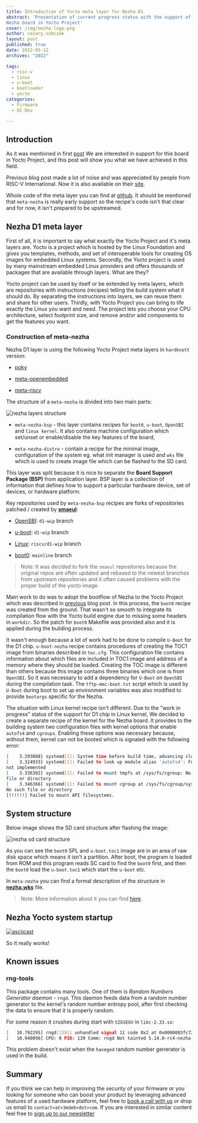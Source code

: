 ```yaml
---
title: Introduction of Yocto meta layer for Nezha D1
abstract: 'Presentation of current progress status with the support of the
Nezha board in Yocto Project'
cover: /img/nezha-logo.png
author: cezary.sobczak
layout: post
published: true
date: 2022-05-12
archives: "2022"

tags:
  - risc-v
  - linux
  - u-boot
  - bootloader
  - yocto
categories:
  - Firmware
  - OS Dev

---
```


## Introduction

As it was mentioned in first
[post](https://blog.3mdeb.com/2021/2021-11-19-nezha-riscv-sbc-first-impression/)
We are interested in support for this board in Yocto Project, and this post will
show you what we have achieved in this field.

Previous blog post made a lot of noise and was appreciated by people from RISC-V
International. Now it is also available on their
[site](https://riscv.org/news/2022/01/first-impression-on-nezha-risc-v-sbc-3mdeb/).

Whole code of the meta layer you can find at
[github](https://github.com/Cezarus27/meta-nezha). It should be mentioned that
`meta-nezha` is really early support so the recipe's code isn't that clear and
for now, it isn't prepared to be upstreamed.

## Nezha D1 meta layer

First of all, it is important to say what exactly the Yocto Project and it's
meta layers are. Yocto is a project which is hosted by the Linux Foundation and
gives you templates, methods, and set of interoperable tools for creating OS
images for embedded Linux systems. Secondly, the Yocto project is used by many
mainstream embedded Linux providers and offers thousands of packages that are
available through layers. What are they?

Yocto project can be used by itself or be extended by meta layers, which are
repositories with instructions (recipes) telling the build system what it should
do. By separating the instructions into layers, we can reuse them and share for
other users. Thirdly, with Yocto Project you can bring to life exactly the Linux
you want and need. The project lets you choose your CPU architecture, select
footprint size, and remove and/or add components to get the features you want.

### Construction of meta-nezha

Nezha D1 layer is using the following Yocto Project meta layers in `hardknott`
version:

- [poky](https://github.com/yoctoproject/poky)

- [meta-openembedded](https://git.openembedded.org/meta-openembedded)

- [meta-riscv](https://github.com/riscv/meta-riscv.git)

The structure of a `meta-nezha` is divided into two main parts:

![nezha layers structure](/img/meta-nezha-structure.png)

- `meta-nezha-bsp` - this layer contains recipes for `boot0`, `u-boot`,
  `OpenSBI` and `linux kernel`. It also contains machine configuration which
  set/unset or enable/disable the key features of the board,

- `meta-nezha-distro` - contain a recipe for the minimal image, configuration of
  the system eg. what init manager is used and `wks` file which is used to
  create image file which can be flashed to the SD card.

This layer was split because it is nice to separate the **Board Support Package
(BSP)** from application layer. BSP layer is a collection of information that
defines how to support a particular hardware device, set of devices, or hardware
platform.

Key repositories used by `meta-nezha-bsp` recipes are forks of repositories
patched / created by **[smaeul](https://github.com/smaeul)**:

- [OpenSBI](https://github.com/Cezarus27/opensbi/tree/d1-wip): `d1-wip` branch

- [u-boot](https://github.com/Cezarus27/u-boot/tree/d1-wip): `d1-wip` branch

- [Linux](https://github.com/Cezarus27/linux/tree/riscv/d1-wip): `riscv/d1-wip`
  branch

- [boot0](https://github.com/Cezarus27/sun20i_d1_spl): `mainline` branch

> Note: It was decided to fork the `smaeul` repositories because the original
> repos are often updated and rebased to the newest branches from upstream
> repositories and it often caused problems with the proper build of the yocto
> image.

Main work to do was to adopt the bootflow of Nezha to the Yocto Project which
was described in
[previous](https://blog.3mdeb.com/2021/2021-11-19-nezha-riscv-sbc-first-impression/)
blog post. In this process, the `boot0` recipe was created from the ground. That
wasn't so smooth to integrate its compilation flow with the Yocto build engine
due to missing some headers in `workdir`. So the patch for `boot0` Makefile was
provided also and it is applied during the building process.

It wasn't enough because a lot of work had to be done to compile `U-Boot` for
the D1 chip. `u-boot-nezha` recipe contains procedures of creating the TOC1
image from binaries described in `toc.cfg`. This configuration file contains
information about which files are included in TOC1 image and address of a memory
where they should be loaded. Creating the TOC image is different than others
because this image contains three binaries which one is from `OpenSBI`. So it
was necessary to add a dependency for `U-Boot` on `OpenSBI` during the
compilation task. The `tftp-mmc-boot.txt` script which is used by `U-Boot`
during boot to set up environment variables was also modified to provide
`bootargs` specific for the Nezha.

The situation with Linux kernel recipe isn't different. Due to the "work in
progress" status of the support for D1 chip in Linux kernel, We decided to
create a separate recipe of the kernel for the Nezha board. It provides to the
building system two configuration files with kernel options that enable
`autofs4` and `cgroups`. Enabling these options was necessary because, without
them, kernel can not be booted which is signaled with the following error:

```bash
[    3.293088] systemd[1]: System time before build time, advancing clock.
[    3.324933] systemd[1]: Failed to look up module alias 'autofs4': Function
not implemented
[    3.336302] systemd[1]: Failed to mount tmpfs at /sys/fs/cgroup: No such
file or directory
[    3.346366] systemd[1]: Failed to mount cgroup at /sys/fs/cgroup/systemd:
No such file or directory
[!!!!!!] Failed to mount API filesystems.
```

## System structure

Below image shows the SD card structure after flashing the image:

![nezha sd card structure](/img/nezha-sd-structure.png)

As you can see the `boot0` SPL and `u-boot.toc1` image are in an area of raw
disk space which means it isn't a partition. After boot, the program is loaded
from ROM and this program reads SC card to find the `boot0` first, and then the
`boot0` load the `u-boot.toc1` which start the `u-boot` etc.

In `meta-nezha` you can find a formal description of the structure in
**[nezha.wks](https://github.com/Cezarus27/meta-nezha/blob/master/meta-nezha-distro/wic/nezha.wks)**
file.

> Note: More information about it you can find
> [here](https://linux-sunxi.org/Allwinner_Nezha).

## Nezha Yocto system startup

[![asciicast](https://asciinema.org/a/450212.svg)](https://asciinema.org/a/450212)

So it really works!

## Known issues

### rng-tools

This package contains many tools. One of them is _Random Numbers Generator
daemon_ - `rngd`. This daemon feeds data from a random number generator to the
kernel's random number entropy pool, after first checking the data to ensure
that it is properly random.

For some reason it crushes during start with `SIGSEGV` in `libc-2.33.so`:

```bash
[   10.792295] rngd[139]: unhandled signal 11 code 0x2 at 0x0000003fc72e1378 in libc-2.33.so[3fc727e000+fd000]
[   10.948096] CPU: 0 PID: 139 Comm: rngd Not tainted 5.14.0-rc4-nezha #1
```

This problem doesn't exist when the `haveged` random number generator is used in
the build.

## Summary

If you think we can help in improving the security of your firmware or you
looking for someone who can boost your product by leveraging advanced features
of a used hardware platform, feel free to
[book a call with us](https://cloud.3mdeb.com/index.php/apps/calendar/appointment/n7T65toSaD9t) or
drop us email to `contact<at>3mdeb<dot>com`. If you are interested in similar
content feel free to
[sign up to our newsletter](https://3mdeb.com/subscribe/3mdeb_newsletter.html)
